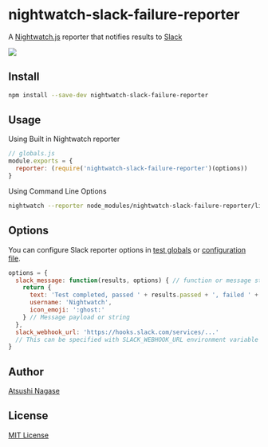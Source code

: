 nightwatch-slack-failure-reporter
=========================

A [Nightwatch.js] reporter that notifies results to [Slack]

![](screen.png)

Install
-------

```sh
npm install --save-dev nightwatch-slack-failure-reporter
```

Usage
-----

Using Built in Nightwatch reporter

```js
// globals.js
module.exports = {
  reporter: (require('nightwatch-slack-failure-reporter')(options))
}
```

Using Command Line Options

```sh
nightwatch --reporter node_modules/nightwatch-slack-failure-reporter/lib/report.js
```

Options
-------

You can configure Slack reporter options in [test globals] or [configuration file].

```js
options = {
  slack_message: function(results, options) { // function or message string
    return {
      text: 'Test completed, passed ' + results.passed + ', failed ' + results.failed,
      username: 'Nightwatch',
      icon_emoji: ':ghost:'
    } // Message payload or string
  },
  slack_webhook_url: 'https://hooks.slack.com/services/...'
  // This can be specified with SLACK_WEBHOOK_URL environment variable
}
```

Author
------

[Atsushi Nagase]

License
-------

[MIT License]

[Slack Incoming Webhook URL]: https://api.slack.com/incoming-webhooks
[configuration file]: http://nightwatchjs.org/guide#settings-file
[test globals]: http://nightwatchjs.org/guide#test-globals
[Atsushi Nagase]: http://ngs.io/
[MIT License]: LICENSE
[Slack]: https://slack.com/
[Nightwatch.js]: http://nightwatchjs.org/
